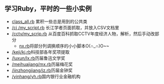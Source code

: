 **学习Ruby，平时的一些小实例**
---
* [class_all.rb](https://github.com/myvary/Ruby_Learn/blob/master/class_all.rb) 累积一些总是用到的公共类
* [/cj /my_script.rb](https://github.com/myvary/Ruby_Learn/blob/master/cj/my_script.rb) 长江学者页面抓取，并放入CSV文档里
* [/cctv/my_scrip.rb](https://github.com/myvary/Ruby_Learn/blob/master/cctv/my_script.rb) 从百度百科抓取CCTV年度经济人物，解析，然后手动改部分
	* [nx.rb](https://github.com/myvary/Ruby_Learn/blob/master/cctv/nx.rb)将部分列调换顺序的小小脚本O(∩_∩)O~~
* [/keji/kj.rb](https://github.com/myvary/Ruby_Learn/blob/master/keji/kj.rb)科技部各年奖项提取
* [/luxun/lx.rb](https://github.com/myvary/Ruby_Learn/blob/master/luxun/lx.rb)历届鲁迅文学奖
* [/meihuajiang/mx.rb](https://github.com/myvary/Ruby_Learn/blob/master/meihuajiang/mx.rb)历届梅花奖
* [/jinzhongjiang/jz.rb](https://github.com/myvary/Ruby_Learn/blob/master/jinzhongjiang/jz.rb)历届金钟奖
* [/yinhang/yh.rb](https://github.com/myvary/Ruby_Learn/blob/master/yinhuang/yh.rb)国内银行业金融机构